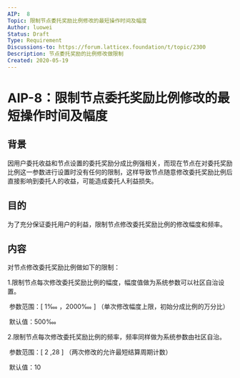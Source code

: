 ```yaml
---
AIP:  8
Topic: 限制节点委托奖励比例修改的最短操作时间及幅度
Author: luowei
Status: Draft 
Type: Requirement
Discussions-to: https://forum.latticex.foundation/t/topic/2300
Description: 节点委托奖励的比例修改做限制
Created: 2020-05-19
---
```


# AIP-8：限制节点委托奖励比例修改的最短操作时间及幅度

## 背景

因用户委托收益和节点设置的委托奖励分成比例强相关，而现在节点在对委托奖励比例这一参数进行设置时没有任何的限制，这样导致节点随意修改委托奖励比例后直接影响到委托人的收益，可能造成委托人利益损失。

## 目的

为了充分保证委托用户的利益，限制节点修改委托奖励比例的修改幅度和频率。

## 内容

对节点修改委托奖励比例做如下的限制：

1.限制节点每次修改委托奖励比例的幅度，幅度值做为系统参数可以社区自治设置。

​    参数范围：[ 1‱ ，2000‱ ] （单次修改幅度上限，初始分成比例的万分比）

​	默认值：500‱

2.限制节点每次修改委托奖励比例的频率，频率同样做为系统参数由社区自治。

​    参数范围：[ 2  ,28 ] （两次修改的允许最短结算周期计数）

​	默认值：10